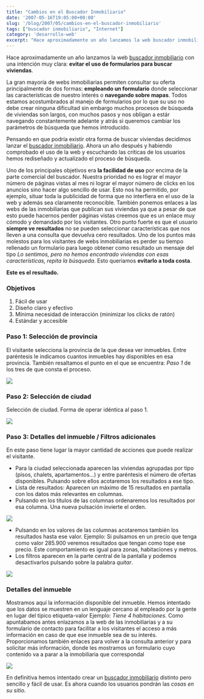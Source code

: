 ```yaml
---
title: "Cambios en el Buscador Inmobiliario"
date: '2007-05-16T19:05:00+00:00'
slug: '/blog/2007/05/cambios-en-el-buscador-inmobiliario'
tags: ["buscador inmobiliario", "Internet"]
category: 'desarrollo-web'
excerpt: "Hace aproximadamente un año lanzamos la web buscador inmobiliario con una intención muy clara: **evitar el uso de formularios para buscar viviendas."
---
```

Hace aproximadamente un año lanzamos la web [buscador inmobiliario](http://www.buscadorinmobiliario.es) con una intención muy clara: **evitar el uso de formularios para buscar viviendas**.

La gran mayoría de webs inmobiliarias permiten consultar su oferta principalmente de dos formas: **empleando un formulario** donde seleccionar las características de nuestro interés o **navegando sobre mapas**. Todos estamos acostumbrados al manejo de formularios por lo que su uso no debe crear ninguna dificultad sin embargo muchos procesos de búsqueda de viviendas son largos, con muchos pasos y nos obligan a estár navegando constantemente adelante y atrás si queremos cambiar los parámetros de búsqueda que hemos introducido.

Pensando en que podría existir otra forma de buscar viviendas decidimos lanzar el [buscador inmobiliario](http://www.buscadorinmobiliario.es). Ahora un año después y habiendo comprobado el uso de la web y escuchando las críticas de los usuarios hemos rediseñado y actualizado el proceso de búsqueda.

Uno de los principales objetivos era **la facilidad de uso** por encima de la parte comercial del buscador. Nuestra prioridad no es lograr el mayor número de páginas vistas al mes ni lograr el mayor número de clicks en los anuncios sino hacer algo sencillo de usar. Esto nos ha permitido, por ejemplo, situar toda la publicidad de forma que no interfiera en el uso de la web y además sea claramente reconocible.
 También ponemos enlaces a las webs de las inmobiliarias que publican sus viviendas ya que a pesar de que esto puede hacernos perder páginas vistas creemos que es un enlace muy cómodo y demandado por los visitantes.
Otro punto fuerte es que el usuario **siempre ve resultados** no se pueden seleccionar características que nos lleven a una consulta que devuelva cero resultados. Uno de los puntos más molestos para los visitantes de webs inmobiliarias es perder su tiempo rellenado un formulario para luego obtener como resultado un mensaje del tipo _Lo sentimos, pero no hemos encontrado viviendas con esas características, repita la búsqueda_. Esto queriamos **evitarlo a toda costa**.

**Este es el resultado.**

### Objetivos

1. Fácil de usar
2. Diseño claro y efectivo
3. Mínima necesidad de interacción (minimizar los clicks de ratón)
4. Estándar y accesible

### Paso 1: Selección de provincia

El visitante selecciona la provincia de la que desea ver inmuebles.
 Entre paréntesis le indicamos cuantos inmuebles hay disponibles en esa provincia.
También resaltamos el punto en el que se encuentra: _Paso 1_ de los tres de que consta el proceso.

[![](http://jorgegorka.files.wordpress.com/paso1.jpg)](http://www.buscadorinmobiliario.es/ "seleccion de provincia")

### Paso 2: Selección de ciudad

Selección de ciudad. Forma de operar idéntica al paso 1.

[![](http://jorgegorka.files.wordpress.com/paso2.jpg)](http://www.buscadorinmobiliario.es/buscador/31 "seleccion de poblacion")

### Paso 3: Detalles del inmueble / Filtros adicionales

En este paso tiene lugar la mayor cantidad de acciones que puede realizar el visitante.

- Para la ciudad seleccionada aparecen las viviendas agrupadas por tipo (pisos, chalets, apartamentos...) y entre paréntesis el número de ofertas disponibles. Pulsando sobre ellos acotaremos los resultados a ese tipo.
- Lista de resultados: Aparecen un máximo de 15 resultados en pantalla con los datos más relevantes en columnas.
- Pulsando en los títulos de las columnas ordenaremos los resultados por esa columna. Una nueva pulsación invierte el orden.

[![](http://jorgegorka.files.wordpress.com/paso3.jpg)](http://www.buscadorinmobiliario.es/buscador/poblacion/20484 "filtros adicionales")

- Pulsando en los valores de las columnas acotaremos también los resultados hasta ese valor. Ejemplo: Si pulsamos en un precio que tenga como valor 285.900 veremos resultados que tengan como tope ese precio. Este comportamiento es igual para zonas, habitaciones y metros.
- Los filtros aparecen en la parte central de la pantalla y podemos desactivarlos pulsando sobre la palabra _quitar_.

[![](http://jorgegorka.files.wordpress.com/filtro.jpg)](http://www.buscadorinmobiliario.es/buscador/poblacion/20484?surface=110&offset=0&order=8&price=309506&product=4)

### Detalles del inmueble

Mostramos aquí la información disponible del inmueble. Hemos intentado que los datos se muestren en un lenguaje cercano al empleado por la gente en lugar del típico etiqueta-valor Ejemplo: _Tiene 4 habitaciones_.
Como apuntabamos antes enlazamos a la web de las inmobiliarias y a su formulario de contacto para facilitar a los visitantes el acceso a más información en caso de que ese inmueble sea de su interés.
Proporcionamos también enlaces para volver a la consulta anterior y para solicitar más información, donde les mostramos un formulario cuyo contenido va a parar a la inmobiliaria que correspondal

[![](http://jorgegorka.files.wordpress.com/detalles.jpg)](http://www.buscadorinmobiliario.es/inmueble/4015?offset=0&place=19244&product=3)

En definitiva hemos intentado crear un [buscador inmobiliario](http://www.buscadorinmobiliario.es) distinto pero sencillo y fácil de usar. Es ahora cuando los usuarios pondrán las _cosas en su sitio_.
